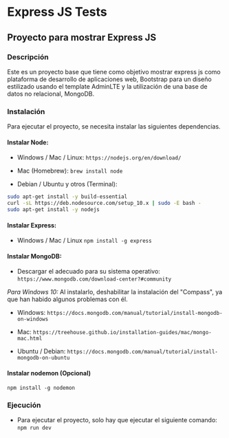 # Express JS Tests
## Proyecto para mostrar Express JS

### Descripción
Este es un proyecto base que tiene como objetivo mostrar express js como plataforma de desarrollo de aplicaciones web, Bootstrap para un diseño estilizado usando el template AdminLTE y la utilización de una base de datos no relacional, MongoDB.

### Instalación
Para ejecutar el proyecto, se necesita instalar las siguientes dependencias.

#### Instalar Node:
- Windows / Mac / Linux:
`https://nodejs.org/en/download/`

- Mac (Homebrew):
`brew install node`

- Debian / Ubuntu y otros (Terminal):
```bash
sudo apt-get install -y build-essential
curl -sL https://deb.nodesource.com/setup_10.x | sudo -E bash -
sudo apt-get install -y nodejs
```

#### Instalar Express:
- Windows / Mac / Linux 
`npm install -g express`

#### Instalar MongoDB:
- Descargar el adecuado para su sistema operativo:
`https://www.mongodb.com/download-center?#community`

*Para Windows 10:* Al instalarlo, deshabilitar la instalación del "Compass", ya que han habido algunos problemas con él.

- Windows:
`https://docs.mongodb.com/manual/tutorial/install-mongodb-on-windows`

- Mac:
`https://treehouse.github.io/installation-guides/mac/mongo-mac.html`

- Ubuntu / Debian:
`https://docs.mongodb.com/manual/tutorial/install-mongodb-on-ubuntu`

#### Instalar nodemon (Opcional)
`npm install -g nodemon`

### Ejecución
- Para ejecutar el proyecto, solo hay que ejecutar el siguiente comando:
`npm run dev`
